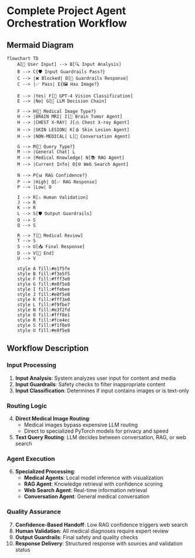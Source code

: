 # Complete Project Agent Orchestration Workflow

## Mermaid Diagram

```mermaid
flowchart TD
    A[👤 User Input] --> B[🔍 Input Analysis]
    B --> C{🛡️ Input Guardrails Pass?}
    C --> |❌ Blocked| D[🚫 Guardrails Response]
    C --> |✅ Pass| E{🖼️ Has Image?}
    
    E --> |Yes| F[🤖 GPT-4 Vision Classification]
    E --> |No| G[🧠 LLM Decision Chain]
    
    F --> H{🏥 Medical Image Type?}
    H --> |BRAIN MRI| I[🧠 Brain Tumor Agent]
    H --> |CHEST X-RAY| J[🫁 Chest X-ray Agent] 
    H --> |SKIN LESION| K[🩸 Skin Lesion Agent]
    H --> |NON-MEDICAL| L[💬 Conversation Agent]
    
    G --> M{🎯 Query Type?}
    M --> |General Chat| L
    M --> |Medical Knowledge| N[📚 RAG Agent]
    M --> |Current Info| O[🌐 Web Search Agent]
    
    N --> P{📊 RAG Confidence?}
    P --> |High| Q[✅ RAG Response]
    P --> |Low| O
    
    I --> R[⚠️ Human Validation]
    J --> R
    K --> R
    L --> S[🛡️ Output Guardrails]
    O --> S
    Q --> S
    
    R --> T[🏥 Medical Review]
    T --> S
    S --> U[📤 Final Response]
    D --> V[🏁 End]
    U --> V

    style A fill:#e1f5fe
    style B fill:#f3e5f5
    style F fill:#fff3e0
    style G fill:#e8f5e8
    style I fill:#ffebee
    style J fill:#e8f5e8
    style K fill:#fff3e0
    style L fill:#f9fbe7
    style N fill:#e3f2fd
    style O fill:#fff8e1
    style R fill:#fce4ec
    style S fill:#f1f8e9
    style U fill:#e8f5e8
```

## Workflow Description

### Input Processing
1. **Input Analysis**: System analyzes user input for content and media
2. **Input Guardrails**: Safety checks to filter inappropriate content
3. **Input Classification**: Determines if input contains images or is text-only

### Routing Logic
4. **Direct Medical Image Routing**: 
   - Medical images bypass expensive LLM routing
   - Direct to specialized PyTorch models for privacy and speed
5. **Text Query Routing**: LLM decides between conversation, RAG, or web search

### Agent Execution
6. **Specialized Processing**:
   - **Medical Agents**: Local model inference with visualization
   - **RAG Agent**: Knowledge retrieval with confidence scoring
   - **Web Search Agent**: Real-time information retrieval
   - **Conversation Agent**: General medical conversation

### Quality Assurance
7. **Confidence-Based Handoff**: Low RAG confidence triggers web search
8. **Human Validation**: All medical diagnoses require expert review
9. **Output Guardrails**: Final safety and quality checks
10. **Response Delivery**: Structured response with sources and validation status